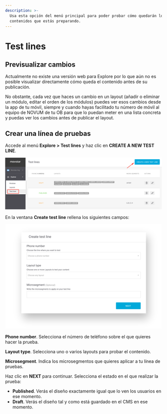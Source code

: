 ```yaml
---
description: >-
  Usa esta opción del menú principal para poder probar cómo quedarán los
  contenidos que estás preparando.
---
```


# Test lines

## Previsualizar cambios

Actualmente no existe una versión web para Explore por lo que aún no es posible visualizar directamente cómo queda el contenido antes de su publicación.

No obstante, cada vez que haces un cambio en un layout \(añadir o eliminar un módulo, editar el orden de los módulos\) puedes ver esos cambios desde la app de tu móvil, siempre y cuando hayas facilitado tu número de móvil al equipo de NOVUM de tu OB para que lo puedan meter en una lista concreta y puedas ver los cambios antes de publicar el layout.

## Crear una línea de pruebas

Accede al menú **Explore &gt; Test lines** y haz clic en **CREATE A NEW TEST LINE**.

![](.gitbook/assets/image%20%2850%29.png)

En la ventana **Create test line** rellena los siguientes campos:

![](.gitbook/assets/image%20%2813%29.png)

**Phone number**. Selecciona el número de teléfono sobre el que quieres hacer la prueba.

**Layout type**. Selecciona uno o varios layouts para probar el contenido.

**Microsegment**. Indica los microsegmentos que quieres aplicar a tu línea de pruebas.

Haz clic en **NEXT** para continuar. Selecciona el estado en el que realizar la prueba:

* **Published**. Verás el diseño exactamente igual que lo ven los usuarios en ese momento.
* **Draft**. Verás el diseño tal y como está guardado en el CMS en ese momento.



